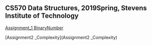 ## CS570 Data Structures, 2019Spring, Stevens Institute of Technology

[Assignment_1 BinaryNumber](Assignment1_BinaryNumber)

[Assignment2 _Complexity](Assignment2 _Complexity)




